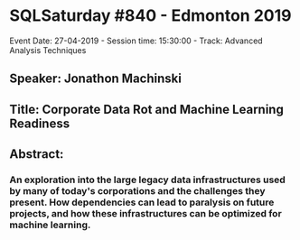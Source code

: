 # SQLSaturday #840 - Edmonton 2019
Event Date: 27-04-2019 - Session time: 15:30:00 - Track: Advanced Analysis Techniques
## Speaker: Jonathon Machinski
## Title: Corporate Data Rot and Machine Learning Readiness
## Abstract:
### An exploration into the large legacy data infrastructures used by many of today's corporations and the challenges they present.  How dependencies can lead to paralysis on future projects, and how these infrastructures can be optimized for machine learning.
